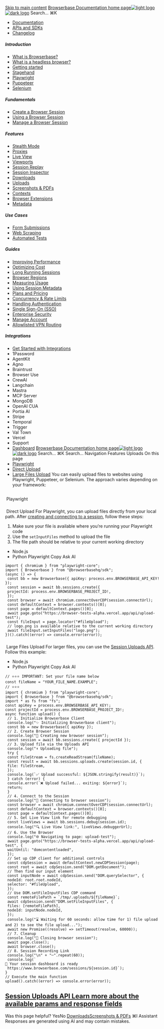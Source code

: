 [Skip to main content](#content-area)
[Browserbase Documentation home page![light logo](https://mintcdn.com/browserbase/lUkHCCQ3HJMpCnfp/logo/light.svg?fit=max&auto=format&n=lUkHCCQ3HJMpCnfp&q=85&s=0f99c87492a4fb0e9bfc45075a78c64f)![dark logo](https://mintcdn.com/browserbase/lUkHCCQ3HJMpCnfp/logo/dark.svg?fit=max&auto=format&n=lUkHCCQ3HJMpCnfp&q=85&s=645b212b9cbee8bebf84f318c2baaac0)](https://www.browserbase.com)
Search...
⌘K
 * [Documentation](/introduction/what-is-browserbase)
 * [APIs and SDKs](/reference/introduction)
 * [Changelog](https://www.browserbase.com/changelog)
##### Introduction
 * [What is Browserbase?](/introduction/what-is-browserbase)
 * [What is a headless browser?](/introduction/what-is-headless-browser)
 * [Getting started](/introduction/getting-started)
 * [Stagehand](/introduction/stagehand)
 * [Playwright](/introduction/playwright)
 * [Puppeteer](/introduction/puppeteer)
 * [Selenium](/introduction/selenium)
##### Fundamentals
 * [Create a Browser Session](/fundamentals/create-browser-session)
 * [Using a Browser Session](/fundamentals/using-browser-session)
 * [Manage a Browser Session](/fundamentals/manage-browser-session)
##### Features
 * [Stealth Mode](/features/stealth-mode)
 * [Proxies](/features/proxies)
 * [Live View](/features/session-live-view)
 * [Viewports](/features/viewports)
 * [Session Replay](/features/session-replay)
 * [Session Inspector](/features/session-inspector)
 * [Downloads](/features/downloads)
 * [Uploads](/features/uploads)
 * [Screenshots & PDFs](/features/screenshots)
 * [Contexts](/features/contexts)
 * [Browser Extensions](/features/browser-extensions)
 * [Metadata](/features/session-metadata)
##### Use Cases
 * [Form Submissions](/use-cases/automating-form-submissions)
 * [Web Scraping](/use-cases/scraping-website)
 * [Automated Tests](/use-cases/building-automated-tests)
##### Guides
 * [Improving Performance](/guides/speed-optimization)
 * [Optimizing Cost](/guides/cost-optimization)
 * [Long Running Sessions](/guides/long-running-sessions)
 * [Browser Regions](/guides/multi-region)
 * [Measuring Usage](/guides/measuring-usage)
 * [Using Session Metadata](/guides/using-session-metadata)
 * [Plans and Pricing](/guides/plans-and-pricing)
 * [Concurrency & Rate Limits](/guides/concurrency-rate-limits)
 * [Handling Authentication](/guides/authentication)
 * [Single Sign-On (SSO)](/guides/sso-setup)
 * [Enterprise Security](/guides/security)
 * [Manage Account](/guides/manage-account)
 * [Allowlisted VPN Routing](/guides/vpn)
##### Integrations
 * [Get Started with Integrations](/integrations/get-started)
 * 1Password
 * AgentKit
 * Agno
 * Braintrust
 * Browser Use
 * CrewAI
 * Langchain
 * Mastra
 * MCP Server
 * MongoDB
 * OpenAI CUA
 * Portia AI
 * Stripe
 * Temporal
 * Trigger
 * Val Town
 * Vercel
 * Support
 * [Dashboard](https://www.browserbase.com/overview)
[Browserbase Documentation home page![light logo](https://mintcdn.com/browserbase/lUkHCCQ3HJMpCnfp/logo/light.svg?fit=max&auto=format&n=lUkHCCQ3HJMpCnfp&q=85&s=0f99c87492a4fb0e9bfc45075a78c64f)![dark logo](https://mintcdn.com/browserbase/lUkHCCQ3HJMpCnfp/logo/dark.svg?fit=max&auto=format&n=lUkHCCQ3HJMpCnfp&q=85&s=645b212b9cbee8bebf84f318c2baaac0)](https://www.browserbase.com)
Search...
⌘K
Search...
Navigation
Features
Uploads
On this page
 * [Playwright](#playwright)
 * [Direct Upload](#direct-upload)
 * [Large Files Upload](#large-files-upload)
You can easily upload files to websites using Playwright, Puppeteer, or Selenium. The approach varies depending on your framework:
## 
[​](#playwright)
Playwright
### 
[​](#direct-upload)
Direct Upload
For Playwright, you can upload files directly from your local path. After [creating and connecting to a session](/fundamentals/using-browser-session), follow these steps:
 1. Make sure your file is available where you’re running your Playwright code
 2. Use the `setInputFiles` method to upload the file
 3. The file path should be relative to your current working directory
 * Node.js
 * Python
Playwright
Copy
Ask AI
```
import { chromium } from "playwright-core";
import { Browserbase } from "@browserbasehq/sdk";
(async () => {
 const bb = new Browserbase({ apiKey: process.env.BROWSERBASE_API_KEY! });
 const session = await bb.sessions.create({
 projectId: process.env.BROWSERBASE_PROJECT_ID!,
 });
 const browser = await chromium.connectOverCDP(session.connectUrl);
 const defaultContext = browser.contexts()[0];
 const page = defaultContext.pages()[0];
 await page.goto("https://browser-tests-alpha.vercel.app/api/upload-test");
 const fileInput = page.locator("#fileUpload");
 // logo.png is available relative to the current working directory
 await fileInput.setInputFiles("logo.png");
})().catch((error) => console.error(error));
```
### 
[​](#large-files-upload)
Large Files Upload
For larger files, you can use the [Session Uploads API](/reference/api/create-session-uploads). Follow this example:
 * Node.js
 * Python
Playwright
Copy
Ask AI
```
// ⭐️⭐️⭐️ IMPORTANT: Set your file name below
const fileName = "YOUR_FILE_NAME.EXAMPLE";
// ⭐️⭐️⭐️
import { chromium } from "playwright-core";
import { Browserbase } from "@browserbasehq/sdk";
import * as fs from "fs";
const apiKey = process.env.BROWSERBASE_API_KEY!;
const projectId = process.env.BROWSERBASE_PROJECT_ID!;
async function upload() {
 // 1. Initialize Browserbase Client
 console.log("✨ Initializing Browserbase client");
 const bb = new Browserbase({ apiKey });
 // 2. Create Browser Session
 console.log("🚀 Creating new browser session");
 const session = await bb.sessions.create({ projectId });
 // 3. Upload file via the Uploads API
 console.log("⬆️ Uploading file");
 try {
 const fileStream = fs.createReadStream(fileName);
 const result = await bb.sessions.uploads.create(session.id, {
 file: fileStream,
 });
 console.log(`✅ Upload successful: ${JSON.stringify(result)}`);
 } catch (error) {
 console.error(`❌ Upload failed... exiting: ${error}`);
 return;
 }
 // 4. Connect to the Session
 console.log("🔗 Connecting to browser session");
 const browser = await chromium.connectOverCDP(session.connectUrl);
 const defaultContext = browser.contexts()[0];
 const page = defaultContext.pages()[0];
 // 5. Get Live View link for remote debugging
 const liveViews = await bb.sessions.debug(session.id);
 console.log("🔍 Live View link:", liveViews.debuggerUrl);
 // 6. Use the Browser
 console.log("🌐 Navigating to page: upload-test");
 await page.goto("https://browser-tests-alpha.vercel.app/api/upload-test", {
 waitUntil: "domcontentloaded",
 });
 // Set up CDP client for additional controls
 const cdpSession = await defaultContext.newCDPSession(page);
 const root = await cdpSession.send("DOM.getDocument");
 // Then find our input element
 const inputNode = await cdpSession.send("DOM.querySelector", {
 nodeId: root.root.nodeId,
 selector: "#fileUpload",
 });
 // Use DOM.setFileInputFiles CDP command
 const remoteFilePath = `/tmp/.uploads/${fileName}`;
 await cdpSession.send("DOM.setFileInputFiles", {
 files: [remoteFilePath],
 nodeId: inputNode.nodeId,
 });
 console.log("⌛ Waiting for 60 seconds: allow time for 1) file upload and 2) to see the file upload...");
 await new Promise((resolve) => setTimeout(resolve, 60000));
 // 7. Cleanup
 console.log("👋 Closing browser session");
 await page.close();
 await browser.close();
 // 8. Session Recording Link
 console.log("\n" + "─".repeat(60));
 console.log(`
🎥 Your session dashboard is ready
 https://www.browserbase.com/sessions/${session.id}`);
}
// Execute the main function
upload().catch((error) => console.error(error));
```
## [Session Uploads API Learn more about the available params and response fields ](/reference/api/create-session-uploads)
Was this page helpful?
YesNo
[Downloads](/features/downloads)[Screenshots & PDFs](/features/screenshots)
⌘I
Assistant
Responses are generated using AI and may contain mistakes.